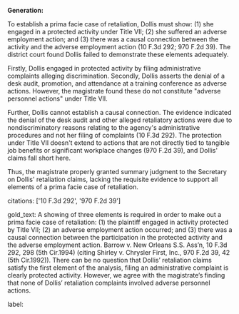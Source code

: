 **Generation:**

To establish a prima facie case of retaliation, Dollis must show: (1) she engaged in a protected activity under Title VII; (2) she suffered an adverse employment action; and (3) there was a causal connection between the activity and the adverse employment action (10 F.3d 292; 970 F.2d 39). The district court found Dollis failed to demonstrate these elements adequately.

Firstly, Dollis engaged in protected activity by filing administrative complaints alleging discrimination. Secondly, Dollis asserts the denial of a desk audit, promotion, and attendance at a training conference as adverse actions. However, the magistrate found these do not constitute "adverse personnel actions" under Title VII.

Further, Dollis cannot establish a causal connection. The evidence indicated the denial of the desk audit and other alleged retaliatory actions were due to nondiscriminatory reasons relating to the agency's administrative procedures and not her filing of complaints (10 F.3d 292). The protection under Title VII doesn't extend to actions that are not directly tied to tangible job benefits or significant workplace changes (970 F.2d 39), and Dollis' claims fall short here.

Thus, the magistrate properly granted summary judgment to the Secretary on Dollis' retaliation claims, lacking the requisite evidence to support all elements of a prima facie case of retaliation.

citations: ['10 F.3d 292', '970 F.2d 39']

gold_text: A showing of three elements is required in order to make out a prima facie case of retaliation: (1) the plaintiff engaged in activity protected by Title VII; (2) an adverse employment action occurred; and (3) there was a causal connection between the participation in the protected activity and the adverse employment action. Barrow v. New Orleans S.S. Ass’n, 10 F.3d 292, 298 (5th Cir.1994) (citing Shirley v. Chrysler First, Inc., 970 F.2d 39, 42 (5th Cir.1992)). There can be no question that Dollis’ retaliation claims satisfy the first element of the analysis, filing an administrative complaint is clearly protected activity. However, we agree with the magistrate’s finding that none of Dollis’ retaliation complaints involved adverse personnel actions.

label: 